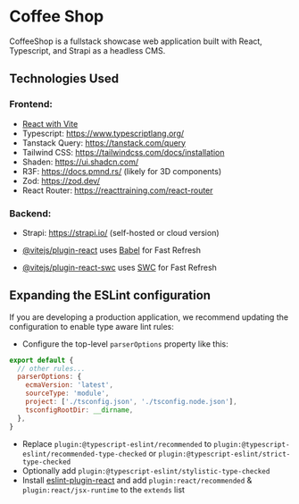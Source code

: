# Coffee Shop

CoffeeShop is a fullstack showcase web application built with React, Typescript, and Strapi as a headless CMS.

## Technologies Used

### Frontend:

- [React with Vite](https://vitejs.dev/guide/)
- Typescript: https://www.typescriptlang.org/
- Tanstack Query: https://tanstack.com/query
- Tailwind CSS: https://tailwindcss.com/docs/installation
- Shaden: https://ui.shadcn.com/
- R3F: https://docs.pmnd.rs/ (likely for 3D components)
- Zod: https://zod.dev/
- React Router: https://reacttraining.com/react-router

### Backend:

- Strapi: https://strapi.io/ (self-hosted or cloud version)

- [@vitejs/plugin-react](https://github.com/vitejs/vite-plugin-react/blob/main/packages/plugin-react/README.md) uses [Babel](https://babeljs.io/) for Fast Refresh
- [@vitejs/plugin-react-swc](https://github.com/vitejs/vite-plugin-react-swc) uses [SWC](https://swc.rs/) for Fast Refresh

## Expanding the ESLint configuration

If you are developing a production application, we recommend updating the configuration to enable type aware lint rules:

- Configure the top-level `parserOptions` property like this:

```js
export default {
  // other rules...
  parserOptions: {
    ecmaVersion: 'latest',
    sourceType: 'module',
    project: ['./tsconfig.json', './tsconfig.node.json'],
    tsconfigRootDir: __dirname,
  },
}
```

- Replace `plugin:@typescript-eslint/recommended` to `plugin:@typescript-eslint/recommended-type-checked` or `plugin:@typescript-eslint/strict-type-checked`
- Optionally add `plugin:@typescript-eslint/stylistic-type-checked`
- Install [eslint-plugin-react](https://github.com/jsx-eslint/eslint-plugin-react) and add `plugin:react/recommended` & `plugin:react/jsx-runtime` to the `extends` list
